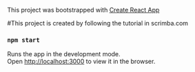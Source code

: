 This project was bootstrapped with [Create React App](https://github.com/facebook/create-react-app)

#This project is created by following the tutorial in scrimba.com

### `npm start`

Runs the app in the development mode.<br>
Open [http://localhost:3000](http://localhost:3000) to view it in the browser.
